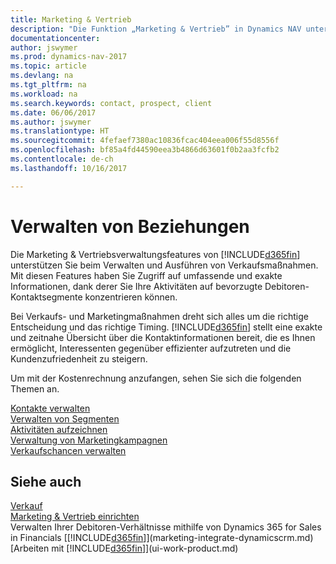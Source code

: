 ```yaml
---
title: Marketing & Vertrieb
description: "Die Funktion „Marketing & Vertrieb” in Dynamics NAV unterstützt Ihre Verkaufsanstrengungen und Sie können damit auf Informationen über Kontakte und Interessenten zugreifen, damit Sie die Debitoren effizient bedienen können."
documentationcenter: 
author: jswymer
ms.prod: dynamics-nav-2017
ms.topic: article
ms.devlang: na
ms.tgt_pltfrm: na
ms.workload: na
ms.search.keywords: contact, prospect, client
ms.date: 06/06/2017
ms.author: jswymer
ms.translationtype: HT
ms.sourcegitcommit: 4fefaef7380ac10836fcac404eea006f55d8556f
ms.openlocfilehash: bf85a4fd44590eea3b4866d63601f0b2aa3fcfb2
ms.contentlocale: de-ch
ms.lasthandoff: 10/16/2017

---
```

# <a name="managing-relationships"></a>Verwalten von Beziehungen
Die Marketing & Vertriebsverwaltungsfeatures von [!INCLUDE[d365fin](includes/d365fin_md.md)] unterstützen Sie beim Verwalten und Ausführen von Verkaufsmaßnahmen. Mit diesen Features haben Sie Zugriff auf umfassende und exakte Informationen, dank derer Sie Ihre Aktivitäten auf bevorzugte Debitoren-Kontaktsegmente konzentrieren können.

Bei Verkaufs- und Marketingmaßnahmen dreht sich alles um die richtige Entscheidung und das richtige Timing. [!INCLUDE[d365fin](includes/d365fin_md.md)] stellt eine exakte und zeitnahe Übersicht über die Kontaktinformationen bereit, die es Ihnen ermöglicht, Interessenten gegenüber effizienter aufzutreten und die Kundenzufriedenheit zu steigern.

Um mit der Kostenrechnung anzufangen, sehen Sie sich die folgenden Themen an.

[Kontakte verwalten](marketing-contacts.md)  
[Verwalten von Segmenten](marketing-segments.md)  
[Aktivitäten aufzeichnen](marketing-interactions.md)  
[Verwaltung von Marketingkampagnen](marketing-campaigns.md)  
[Verkaufschancen verwalten](marketing-manage-sales-opportunities.md)

## <a name="see-also"></a>Siehe auch
[Verkauf](sales-manage-sales.md)  
[Marketing & Vertrieb einrichten](marketing-setup-marketing.md)  
Verwalten Ihrer Debitoren-Verhältnisse mithilfe von Dynamics 365 for Sales in Financials [[!INCLUDE[d365fin](includes/d365fin_md.md)]](marketing-integrate-dynamicscrm.md)  
[Arbeiten mit [!INCLUDE[d365fin](includes/d365fin_md.md)]](ui-work-product.md)  

